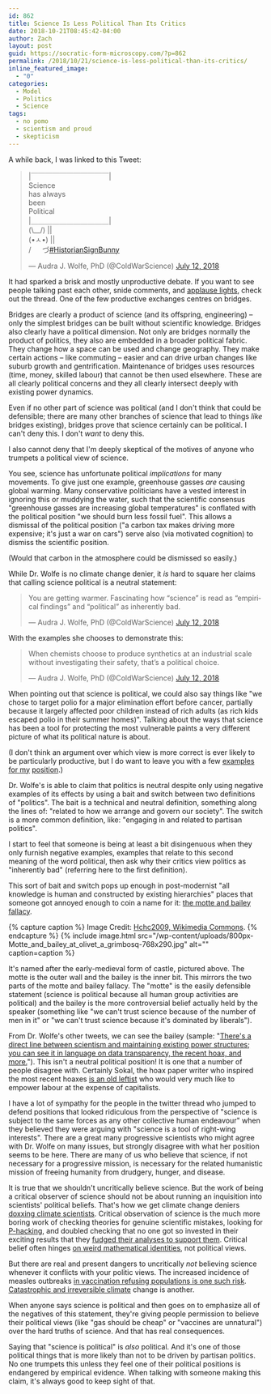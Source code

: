 ```yaml
---
id: 862
title: Science Is Less Political Than Its Critics
date: 2018-10-21T08:45:42-04:00
author: Zach
layout: post
guid: https://socratic-form-microscopy.com/?p=862
permalink: /2018/10/21/science-is-less-political-than-its-critics/
inline_featured_image:
  - "0"
categories:
  - Model
  - Politics
  - Science
tags:
  - no pomo
  - scientism and proud
  - skepticism
---
```


A while back, I was linked to this Tweet:

<blockquote class="twitter-tweet"><p lang="en" dir="ltr">|￣￣￣￣￣￣￣￣￣￣￣|<br> Science<br> has always<br> been<br> Political<br>|＿＿＿＿＿＿＿＿＿＿＿| <br> (\__/) ||<br> (•ㅅ•) ||<br> / 　 づ<a href="https://twitter.com/hashtag/HistorianSignBunny?src=hash&amp;ref_src=twsrc%5Etfw">#HistorianSignBunny</a></p>&mdash; Audra J. Wolfe, PhD (@ColdWarScience) <a href="https://twitter.com/ColdWarScience/status/1017211382176059392?ref_src=twsrc%5Etfw">July 12, 2018</a></blockquote> <script async src="https://platform.twitter.com/widgets.js" charset="utf-8"></script>

It had sparked a brisk and mostly unproductive debate. If you want to see people talking past each other, snide comments, and <a href="https://www.lesswrong.com/posts/dLbkrPu5STNCBLRjr/applause-lights">applause lights</a>, check out the thread. One of the few productive exchanges centres on bridges.

Bridges are clearly a product of science (and its offspring, engineering) – only the simplest bridges can be built without scientific knowledge. Bridges also clearly have a political dimension. Not only are bridges normally the product of politics, they also are embedded in a broader political fabric. They change how a space can be used and change geography. They make certain actions – like commuting – easier and can drive urban changes like suburb growth and gentrification. Maintenance of bridges uses resources (time, money, skilled labour) that cannot be then used elsewhere. These are all clearly political concerns and they all clearly intersect deeply with existing power dynamics.

Even if no other part of science was political (and I don't think that could be defensible; there are many other branches of science that lead to things <em>like</em> bridges existing), bridges prove that science certainly can be political. I can't deny this. I don't <em>want</em> to deny this.

I also cannot deny that I'm deeply skeptical of the motives of anyone who trumpets a political view of science.

You see, science has unfortunate political <em>implications</em> for many movements. To give just one example, greenhouse gasses <em>are</em> causing global warming. Many conservative politicians have a vested interest in ignoring this or muddying the water, such that the scientific consensus "greenhouse gasses are increasing global temperatures" is conflated with the political position "we should burn less fossil fuel". This allows a dismissal of the political position ("a carbon tax makes driving more expensive; it's just a war on cars") serve also (via motivated cognition) to dismiss the scientific position.

(Would that carbon in the atmosphere could be dismissed so easily.)

While Dr. Wolfe is no climate change denier, it <em>is</em> hard to square her claims that calling science political is a neutral statement:

<blockquote class="twitter-tweet"><p lang="en" dir="ltr">You are getting warmer. Fascinating how “science” is read as “empirical findings” and “political” as inherently bad.</p>&mdash; Audra J. Wolfe, PhD (@ColdWarScience) <a href="https://twitter.com/ColdWarScience/status/1017391376101756928?ref_src=twsrc%5Etfw">July 12, 2018</a></blockquote> <script async src="https://platform.twitter.com/widgets.js" charset="utf-8"></script>

With the examples she chooses to demonstrate this:

<blockquote class="twitter-tweet"><p lang="en" dir="ltr">When chemists choose to produce synthetics at an industrial scale without investigating their safety, that’s a political choice.</p>&mdash; Audra J. Wolfe, PhD (@ColdWarScience) <a href="https://twitter.com/ColdWarScience/status/1017396571783213058?ref_src=twsrc%5Etfw">July 12, 2018</a></blockquote> <script async src="https://platform.twitter.com/widgets.js" charset="utf-8"></script>

When pointing out that science is political, we could also say things like "we chose to target polio for a major elimination effort before cancer, partially because it largely affected poor children instead of rich adults (as rich kids escaped polio in their summer homes)". Talking about the ways that science has been a tool for protecting the most vulnerable paints a very different picture of what its political nature is about.

(I don't think an argument over which view is more correct is ever likely to be particularly productive, but I do want to leave you with a few <a href="https://allthatsinteresting.com/norman-borlaug-green-revolution">examples</a> <a href="http://www.who.int/features/2010/smallpox/en/">for my</a> <a href="https://www.youtube.com/watch?v=erHXKP386Nk">position</a>.)

Dr. Wolfe's is able to claim that politics is neutral despite only using negative examples of its effects by using a bait and switch between two definitions of "politics". The bait is a technical and neutral definition, something along the lines of: "related to how we arrange and govern our society". The switch is a more common definition, like: "engaging in and related to partisan politics".

I start to feel that someone is being at least a bit disingenuous when they only furnish negative examples, examples that relate to this second meaning of the word political, then ask why their critics view politics as "inherently bad" (referring here to the first definition).

This sort of bait and switch pops up enough in post-modernist "all knowledge is human and constructed by existing hierarchies" places that someone got annoyed enough to coin a name for it: <a href="https://philpapers.org/archive/SHATVO-2.pdf">the motte and bailey fallacy</a>.

{% capture caption %}
Image Credit: <a href="https://commons.wikimedia.org/wiki/File:Motte_and_bailey_at_olivet_a_grimbosq.jpg?uselang=fr">Hchc2009, Wikimedia Commons</a>.
{% endcapture %}
{% include image.html src="/wp-content/uploads/800px-Motte_and_bailey_at_olivet_a_grimbosq-768x290.jpg" alt="" caption=caption %}

It's named after the early-medieval form of castle, pictured above. The motte is the outer wall and the bailey is the inner bit. This mirrors the two parts of the motte and bailey fallacy. The "motte" is the easily defensible statement (science is political because all human group activities are political) and the bailey is the more controversial belief actually held by the speaker (something like "we can't trust science because of the number of men in it" or "we can't trust science because it's dominated by liberals").

From Dr. Wolfe's other tweets, we can see the bailey (sample: "<a href="https://mobile.twitter.com/ColdWarScience/status/1049640799175098369">There's a direct line between scientism and maintaining existing power structures; you can see it in language on data transparency, the recent hoax, and more.</a>"). This isn't a neutral political position! It is one that a number of people disagree with. Certainly Sokal, the hoax paper writer who inspired the most recent hoaxes <a href="https://rationalwiki.org/wiki/Alan_Sokal#The_Sokal_Affair">is an old leftist</a> who would very much like to empower labour at the expense of capitalists.

I have a lot of sympathy for the people in the twitter thread who jumped to defend positions that looked ridiculous from the perspective of "science is subject to the same forces as any other collective human endeavour" when they believed they were arguing with "science is a tool of right-wing interests". There are a great many progressive scientists who might agree with Dr. Wolfe on many issues, but strongly disagree with what her position seems to be here. There are many of us who believe that science, if not necessary for a progressive mission, is necessary for the related humanistic mission of freeing humanity from drudgery, hunger, and disease.

It is true that we shouldn't uncritically believe science. But the work of being a critical observer of science should not be about running an inquisition into scientists' political beliefs. That's how we get climate change deniers <a href="http://www.washingtonpost.com/wp-dyn/content/article/2009/11/20/AR2009112004093.html?noredirect=on">doxxing climate scientists</a>. Critical observation of science is the much more boring work of checking theories for genuine scientific mistakes, looking for <a href="https://en.wikipedia.org/wiki/Data_dredging">P-hacking</a>, and doubled checking that no one got so invested in their exciting results that they <a href="https://scatter.wordpress.com/2014/06/03/my-thoughts-on-that-hurricane-study/">fudged their analyses to support them</a>. Critical belief often hinges <a href="https://medium.com/@jamesheathers/the-grim-test-a-method-for-evaluating-published-research-9a4e5f05e870">on weird mathematical identities</a>, not political views.

But there are real and present dangers to uncritically <em>not</em> believing science whenever it conflicts with your politic views. The increased incidence of measles outbreaks <a href="https://www.cbc.ca/radio/thecurrent/the-current-for-september-7-2018-1.4814071/how-opposition-to-vaccines-caused-a-measles-outbreak-in-europe-1.4814161">in vaccination refusing populations is one such risk</a>. <a href="https://www.theguardian.com/environment/2018/oct/08/global-warming-must-not-exceed-15c-warns-landmark-un-report">Catastrophic and irreversible climate</a> change is another.

When anyone says science is political and then goes on to emphasize all of the negatives of this statement, they're giving people permission to believe their political views (like "gas should be cheap" or "vaccines are unnatural") over the hard truths of science. And that has real consequences.

Saying that "science is political" is <em>also</em> political. And it's one of those political things that is more likely than not to be driven by partisan politics. No one trumpets this unless they feel one of their political positions is endangered by empirical evidence. When talking with someone making this claim, it's always good to keep sight of that.
